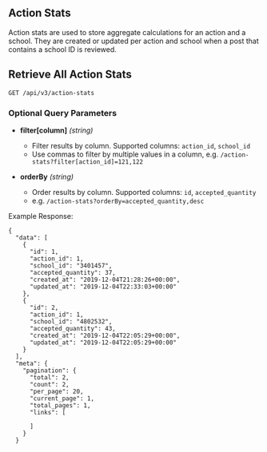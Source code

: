## Action Stats

Action stats are used to store aggregate calculations for an action and a school. They are created or updated per action and school when a post that contains a school ID is reviewed.

## Retrieve All Action Stats

```
GET /api/v3/action-stats
```

### Optional Query Parameters

- **filter[column]** _(string)_

  - Filter results by column. Supported columns: `action_id`, `school_id`
  - Use commas to filter by multiple values in a column, e.g. `/action-stats?filter[action_id]=121,122`

- **orderBy** _(string)_
  - Order results by column. Supported columns: `id`, `accepted_quantity`
  - e.g. `/action-stats?orderBy=accepted_quantity,desc`

Example Response:

```
{
  "data": [
    {
      "id": 1,
      "action_id": 1,
      "school_id": "3401457",
      "accepted_quantity": 37,
      "created_at": "2019-12-04T21:28:26+00:00",
      "updated_at": "2019-12-04T22:33:03+00:00"
    },
    {
      "id": 2,
      "action_id": 1,
      "school_id": "4802532",
      "accepted_quantity": 43,
      "created_at": "2019-12-04T22:05:29+00:00",
      "updated_at": "2019-12-04T22:05:29+00:00"
    }
  ],
  "meta": {
    "pagination": {
      "total": 2,
      "count": 2,
      "per_page": 20,
      "current_page": 1,
      "total_pages": 1,
      "links": [

      ]
    }
  }
```
